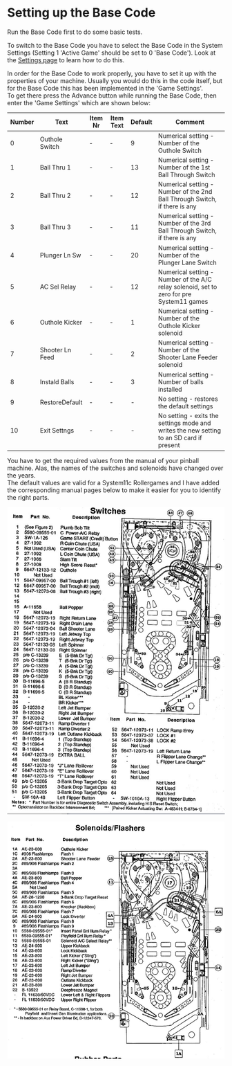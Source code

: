 # Setting up the Base Code

Run the Base Code first to do some basic tests.

To switch to the Base Code you have to select the Base Code in the System Settings (Setting 1 'Active Game' should be set to 0 'Base Code'). Look at the [Settings page](https://github.com/AmokSolderer/APC/blob/V00.31/DOC/Settings.md) to learn how to do this.

In order for the Base Code to work properly, you have to set it up with the properties of your machine. Usually you would do this in the code itself, but for the Base Code this has been implemented in the 'Game Settings'.  
To get there press the Advance button while running the Base Code, then enter the 'Game Settings' which are shown below:

| Number | Text  | Item Nr | Item Text | Default | Comment |
|--|--|--|--|--|--|
| 0 | Outhole Switch | - | - | 9 | Numerical setting - Number of the Outhole Switch |
| 1 | Ball Thru 1 | - | - | 13 | Numerical setting - Number of the 1st Ball Through Switch |
| 2 | Ball Thru 2 | - | - | 12 | Numerical setting - Number of the 2nd Ball Through Switch, if there is any |
| 3 | Ball Thru 3 | - | - | 11 | Numerical setting - Number of the 3rd Ball Through Switch, if there is any |
| 4 | Plunger Ln Sw | - | - | 20 | Numerical setting - Number of the Plunger Lane Switch |
| 5 | AC Sel Relay | - | - | 12 | Numerical setting - Number of the A/C relay solenoid, set to zero for pre System11 games |
| 6 | Outhole Kicker | - | - | 1 | Numerical setting - Number of the Outhole Kicker solenoid |
| 7 | Shooter Ln Feed | - | - | 2 | Numerical setting - Number of the Shooter Lane Feeder solenoid |
| 8 | Instald Balls | - | - | 3 | Numerical setting - Number of balls installed |
| 9 | RestoreDefault | - | - | - | No setting - restores the default settings |
| 10 | Exit Settngs | - | - | - | No setting - exits the settings mode and writes the new setting to an SD card if present |

You have to get the required values from the manual of your pinball machine. Alas, the names of the switches and solenoids have changed over the years.  
The default values are valid for a System11c Rollergames and I have added the corresponding manual pages below to make it easier for you to identify the right parts.

![RollergamesSwitches](https://github.com/AmokSolderer/APC/blob/master/DOC/PICS/RG_Sw.JPG)

![RollergamesSolenoids](https://github.com/AmokSolderer/APC/blob/master/DOC/PICS/RG_Sol.JPG)
